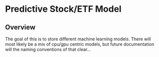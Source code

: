 
# Predictive Stock/ETF Model

## Overview
The goal of this is to store different machine learning models. There will most likely be a mix of cpu/gpu centric models, but future documentation will the naming conventions of that clear...
